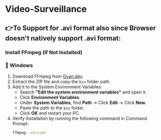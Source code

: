 # Video-Surveillance

## 👉To Support for .avi format also since Browser doesn't natively support .avi format:

### Install FFmpeg (If Not Installed)

### 🔹 Windows  
1. Download FFmpeg from [Gyan.dev](https://www.gyan.dev/ffmpeg/builds/).  
2. Extract the ZIP file and copy the `bin` folder path.  
3. Add it to the System Environment Variables:  
   - Search **"Edit the system environment variables"** and open it.  
   - Click **Environment Variables**.  
   - Under **System Variables**, find **Path** → Click **Edit** → Click **New**.  
   - Paste the path to the `bin` folder.  
   - Click **OK** and restart your PC.  
4. Verify installation by running the following command in Command Prompt:  
   ```sh
   ffmpeg -version
